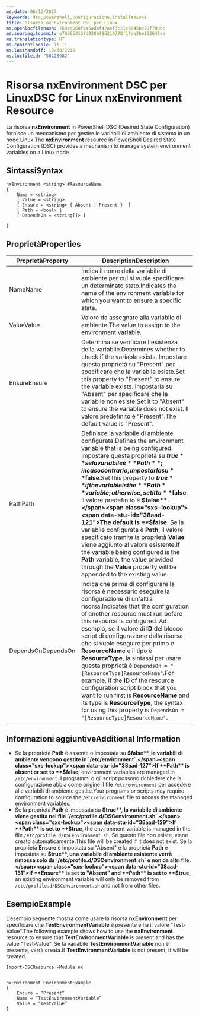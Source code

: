 ```yaml
---
ms.date: 06/12/2017
keywords: dsc,powershell,configurazione,installazione
title: Risorsa nxEnvironment DSC per Linux
ms.openlocfilehash: 763ec560faa6adaf42aef3c21c9045be95f780bc
ms.sourcegitcommit: e76665315fd928bf85210778f1fea2be15264fea
ms.translationtype: HT
ms.contentlocale: it-IT
ms.lasthandoff: 10/30/2018
ms.locfileid: "50225982"
---
```

# <a name="dsc-for-linux-nxenvironment-resource"></a><span data-ttu-id="38aad-103">Risorsa nxEnvironment DSC per Linux</span><span class="sxs-lookup"><span data-stu-id="38aad-103">DSC for Linux nxEnvironment Resource</span></span>

<span data-ttu-id="38aad-104">La risorsa **nxEnvironment** in PowerShell DSC (Desired State Configuration) fornisce un meccanismo per gestire le variabili di ambiente di sistema in un nodo Linux.</span><span class="sxs-lookup"><span data-stu-id="38aad-104">The **nxEnvironment** resource in PowerShell Desired State Configuration (DSC) provides a mechanism to manage system environment variables on a Linux node.</span></span>

## <a name="syntax"></a><span data-ttu-id="38aad-105">Sintassi</span><span class="sxs-lookup"><span data-stu-id="38aad-105">Syntax</span></span>

```
nxEnvironment <string> #ResourceName
{
    Name = <string>
    [ Value = <string>
    [ Ensure = <string> { Absent | Present }  ]
    [ Path = <bool> }
    [ DependsOn = <string[]> ]

}
```

## <a name="properties"></a><span data-ttu-id="38aad-106">Proprietà</span><span class="sxs-lookup"><span data-stu-id="38aad-106">Properties</span></span>

|  <span data-ttu-id="38aad-107">Proprietà</span><span class="sxs-lookup"><span data-stu-id="38aad-107">Property</span></span> |  <span data-ttu-id="38aad-108">Description</span><span class="sxs-lookup"><span data-stu-id="38aad-108">Description</span></span> |
|---|---|
| <span data-ttu-id="38aad-109">Name</span><span class="sxs-lookup"><span data-stu-id="38aad-109">Name</span></span>| <span data-ttu-id="38aad-110">Indica il nome della variabile di ambiente per cui si vuole specificare un determinato stato.</span><span class="sxs-lookup"><span data-stu-id="38aad-110">Indicates the name of the environment variable for which you want to ensure a specific state.</span></span>|
| <span data-ttu-id="38aad-111">Value</span><span class="sxs-lookup"><span data-stu-id="38aad-111">Value</span></span>| <span data-ttu-id="38aad-112">Valore da assegnare alla variabile di ambiente.</span><span class="sxs-lookup"><span data-stu-id="38aad-112">The value to assign to the environment variable.</span></span>|
| <span data-ttu-id="38aad-113">Ensure</span><span class="sxs-lookup"><span data-stu-id="38aad-113">Ensure</span></span>| <span data-ttu-id="38aad-114">Determina se verificare l'esistenza della variabile.</span><span class="sxs-lookup"><span data-stu-id="38aad-114">Determines whether to check if the variable exists.</span></span> <span data-ttu-id="38aad-115">Impostare questa proprietà su "Present" per specificare che la variabile esiste.</span><span class="sxs-lookup"><span data-stu-id="38aad-115">Set this property to "Present" to ensure the variable exists.</span></span> <span data-ttu-id="38aad-116">Impostarla su "Absent" per specificare che la variabile non esiste.</span><span class="sxs-lookup"><span data-stu-id="38aad-116">Set it to "Absent" to ensure the variable does not exist.</span></span> <span data-ttu-id="38aad-117">Il valore predefinito è "Present".</span><span class="sxs-lookup"><span data-stu-id="38aad-117">The default value is "Present".</span></span>|
| <span data-ttu-id="38aad-118">Path</span><span class="sxs-lookup"><span data-stu-id="38aad-118">Path</span></span>| <span data-ttu-id="38aad-119">Definisce la variabile di ambiente configurata.</span><span class="sxs-lookup"><span data-stu-id="38aad-119">Defines the environment variable that is being configured.</span></span> <span data-ttu-id="38aad-120">Impostare questa proprietà su **$true** se la variabile è **Path**; in caso contrario, impostarla su **$false**.</span><span class="sxs-lookup"><span data-stu-id="38aad-120">Set this property to **$true** if the variable is the **Path** variable; otherwise, set it to **$false**.</span></span> <span data-ttu-id="38aad-121">Il valore predefinito è **$false**.</span><span class="sxs-lookup"><span data-stu-id="38aad-121">The default is **$false**.</span></span> <span data-ttu-id="38aad-122">Se la variabile configurata è **Path**, il valore specificato tramite la proprietà **Value** viene aggiunto al valore esistente.</span><span class="sxs-lookup"><span data-stu-id="38aad-122">If the variable being configured is the **Path** variable, the value provided through the **Value** property will be appended to the existing value.</span></span>|
| <span data-ttu-id="38aad-123">DependsOn</span><span class="sxs-lookup"><span data-stu-id="38aad-123">DependsOn</span></span> | <span data-ttu-id="38aad-124">Indica che prima di configurare la risorsa è necessario eseguire la configurazione di un'altra risorsa.</span><span class="sxs-lookup"><span data-stu-id="38aad-124">Indicates that the configuration of another resource must run before this resource is configured.</span></span> <span data-ttu-id="38aad-125">Ad esempio, se il valore di **ID** del blocco script di configurazione della risorsa che si vuole eseguire per primo è **ResourceName** e il tipo è **ResourceType**, la sintassi per usare questa proprietà è `DependsOn = "[ResourceType]ResourceName"`.</span><span class="sxs-lookup"><span data-stu-id="38aad-125">For example, if the **ID** of the resource configuration script block that you want to run first is **ResourceName** and its type is **ResourceType**, the syntax for using this property is `DependsOn = "[ResourceType]ResourceName"`.</span></span>|

## <a name="additional-information"></a><span data-ttu-id="38aad-126">Informazioni aggiuntive</span><span class="sxs-lookup"><span data-stu-id="38aad-126">Additional Information</span></span>

* <span data-ttu-id="38aad-127">Se la proprietà **Path** è assente o impostata su **$false**, le variabili di ambiente vengono gestite in `/etc/environment`.</span><span class="sxs-lookup"><span data-stu-id="38aad-127">If **Path** is absent or set to **$false**, environment variables are managed in `/etc/environment`.</span></span> <span data-ttu-id="38aad-128">I programmi o gli script possono richiedere che la configurazione abbia come origine il file `/etc/environment` per accedere alle variabili di ambiente gestite.</span><span class="sxs-lookup"><span data-stu-id="38aad-128">Your programs or scripts may require configuration to source the `/etc/environment` file to access the managed environment variables.</span></span>
* <span data-ttu-id="38aad-129">Se la proprietà **Path** è impostata su **$true**, la variabile di ambiente viene gestita nel file `/etc/profile.d/DSCenvironment.sh`.</span><span class="sxs-lookup"><span data-stu-id="38aad-129">If **Path** is set to **$true**, the environment variable is managed in the file `/etc/profile.d/DSCenvironment.sh`.</span></span> <span data-ttu-id="38aad-130">Se questo file non esiste, viene creato automaticamente.</span><span class="sxs-lookup"><span data-stu-id="38aad-130">This file will be created if it does not exist.</span></span> <span data-ttu-id="38aad-131">Se la proprietà **Ensure** è impostata su "Absent" e la proprietà **Path** è impostata su **$true**, una variabile di ambiente esistente verrà rimossa solo da `/etc/profile.d/DSCenvironment.sh` e non da altri file.</span><span class="sxs-lookup"><span data-stu-id="38aad-131">If **Ensure** is set to "Absent" and **Path** is set to **$true**, an existing environment variable will only be removed from `/etc/profile.d/DSCenvironment.sh` and not from other files.</span></span>

## <a name="example"></a><span data-ttu-id="38aad-132">Esempio</span><span class="sxs-lookup"><span data-stu-id="38aad-132">Example</span></span>

<span data-ttu-id="38aad-133">L'esempio seguente mostra come usare la risorsa **nxEnvironment** per specificare che **TestEnvironmentVariable** è presente e ha il valore "Test-Value".</span><span class="sxs-lookup"><span data-stu-id="38aad-133">The following example shows how to use the **nxEnvironment** resource to ensure that **TestEnvironmentVariable** is present and has the value "Test-Value".</span></span> <span data-ttu-id="38aad-134">Se la variabile **TestEnvironmentVariable** non è presente, verrà creata.</span><span class="sxs-lookup"><span data-stu-id="38aad-134">If **TestEnvironmentVariable** is not present, it will be created.</span></span>

```
Import-DSCResource -Module nx


nxEnvironment EnvironmentExample
{
    Ensure = “Present”
    Name = “TestEnvironmentVariable”
    Value = “TestValue”
}
```